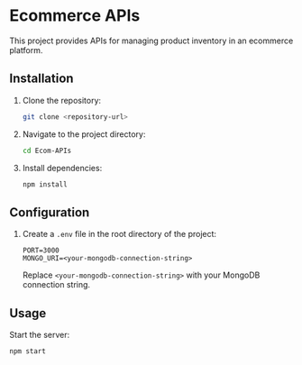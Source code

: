 # Ecommerce APIs

This project provides APIs for managing product inventory in an ecommerce platform.

## Installation

1. Clone the repository:

    ```bash
    git clone <repository-url>
    ```

2. Navigate to the project directory:

    ```bash
    cd Ecom-APIs
    ```

3. Install dependencies:

    ```bash
    npm install
    ```

## Configuration

1. Create a `.env` file in the root directory of the project:

    ```
    PORT=3000
    MONGO_URI=<your-mongodb-connection-string>
    ```

   Replace `<your-mongodb-connection-string>` with your MongoDB connection string.

## Usage

Start the server:

```bash
npm start

